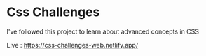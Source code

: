 # Css Challenges

I've followed this project to learn about advanced concepts in CSS

Live : https://css-challenges-web.netlify.app/